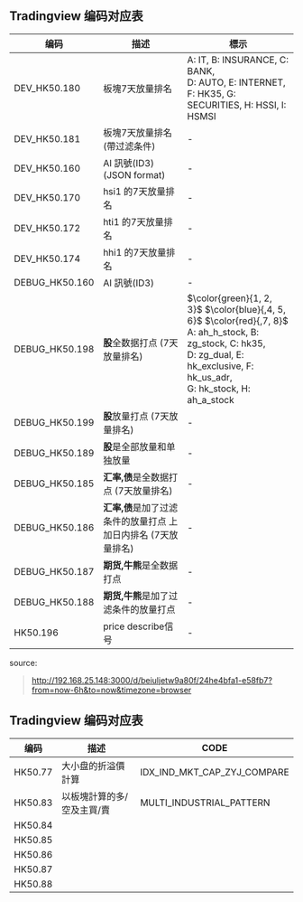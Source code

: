 ## Tradingview 编码对应表

| 编码 | 描述 | 標示 |
| --- | --- | --- |
| DEV_HK50.180 | 板塊7天放量排名 | A: IT, B: INSURANCE, C: BANK, <br />D: AUTO, E: INTERNET, F: HK35, G: SECURITIES, H: HSSI, I: HSMSI |
| DEV_HK50.181 | 板塊7天放量排名(帶过滤条件) | - |
| DEV_HK50.160 | AI 訊號(ID3) (JSON format) | - |
| DEV_HK50.170 | hsi1 的7天放量排名 | - |
| DEV_HK50.172 | hti1 的7天放量排名 | - |
| DEV_HK50.174 | hhi1 的7天放量排名 | - |
| DEBUG_HK50.160 | AI 訊號(ID3) | - |
| DEBUG_HK50.198 | **股**全数据打点 (7天放量排名) | $\color{green}{1, 2, 3}$ $\color{blue}{,4, 5, 6}$ $\color{red}{,7, 8}$ <br />A: ah_h_stock, B: zg_stock, C: hk35, <br />D: zg_dual, E: hk_exclusive, F: hk_us_adr, <br />G: hk_stock, H: ah_a_stock |
| DEBUG_HK50.199 | **股**放量打点 (7天放量排名) | - |
| DEBUG_HK50.189 | **股**是全部放量和单独放量 | - |
| DEBUG_HK50.185 | **汇率,债**是全数据打点 (7天放量排名) | - |
| DEBUG_HK50.186 | **汇率,债**是加了过滤条件的放量打点 上加日内排名 (7天放量排名) | - |
| DEBUG_HK50.187 | **期货,牛熊**是全数据打点 | - |
| DEBUG_HK50.188 | **期货,牛熊**是加了过滤条件的放量打点 | - |
| HK50.196 | price describe信号 | - |

source: 
> http://192.168.25.148:3000/d/beiuljetw9a80f/24he4bfa1-e58fb7?from=now-6h&to=now&timezone=browser

## Tradingview 编码对应表
| 编码 | 描述 | CODE |
| --- | --- | --- |
|HK50.77 | 大小盘的折溢價計算 | IDX_IND_MKT_CAP_ZYJ_COMPARE |
|HK50.83 | 以板塊計算的多/空及主買/賣 | MULTI_INDUSTRIAL_PATTERN |
|HK50.84 | | |
|HK50.85 | | |
|HK50.86 | | |
|HK50.87 | | |
|HK50.88 | | |


